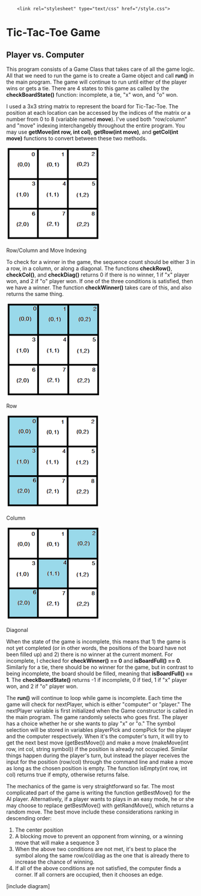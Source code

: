 <!-- link to main stylesheet -->
		<link rel="stylesheet" type="text/css" href="/style.css">

<h1> Tic-Tac-Toe Game </h1>
<h2> Player vs. Computer </h2>

This program consists of a Game Class that takes care of all the game logic. All that we need to run the game is to create a Game object and call <strong>run()</strong> in the main program. The game will continue to run until either of the player wins or gets a tie. There are 4 states to this game as called by the <strong>checkBoardState()</strong> function: incomplete, a tie, "x" won, and "o" won. 

I used a 3x3 string matrix to represent the board for Tic-Tac-Toe. The position at each location can be accessed by the indices of the matrix or a number from 0 to 8 (variable named <strong>move</strong>). I've used both "row/column" and "move" indexing interchangebly throughout the entire program. You may use <strong>getMove(int row, int col)</strong>, <strong>getRow(int move)</strong>, and <strong>getCol(int move)</strong> functions to convert between these two methods. 

<div class="center">
	<img src="/tic_tac_toe_game/images/tic-tac-toe-1.png" alt="" height="250"><br>
  <p class="caption">Row/Column and Move Indexing</p>
</div>

To check for a winner in the game, the sequence count should be either 3 in a row, in a column, or along a diagonal. The functions <strong>checkRow()</strong>, <strong>checkCol()</strong>, and <strong>checkDiag()</strong> returns 0 if there is no winner, 1 if "x" player won, and 2 if "o" player won. If one of the three conditions is satisfied, then we have a winner. The function <strong>checkWinner()</strong> takes care of this, and also returns the same thing.

<div class="row">
					<div class="column-three center">
						<img src="/tic_tac_toe_game/images/tic-tac-toe-3.png" alt="" height="250"><br>
						<p class="caption">Row</p>
				  </div>
				  <div class="column-three center">
				    		<img src="/tic_tac_toe_game/images/tic-tac-toe-4.png" alt="" height="250"><br>
						<p class="caption">Column</p>
				  </div>
				  <div class="column-three center">
				    		<img src="/tic_tac_toe_game/images/tic-tac-toe-2.png" alt="" height="250"><br>
						<p class="caption">Diagonal</p>
				  </div>
</div>

When the state of the game is incomplete, this means that 1) the game is not yet completed (or in other words, the positions of the board have not been filled up) and 2) there is no winner at the current moment. For incomplete, I checked for <strong>checkWinner() == 0</strong> and <strong>isBoardFull() == 0</strong>. Similarly for a tie, there should be no winner for the game, but in contrast to being incomplete, the board should be filled, meaning that <strong>isBoardFull() == 1</strong>. The <strong>checkBoardState()</strong> returns -1 if incomplete, 0 if tied, 1 if "x" player won, and 2 if "o" player won.

The <strong>run()</strong> will continue to loop while game is incomplete. Each time the game will check for nextPlayer, which is either "computer" or "player." The nextPlayer variable is first initialized when the Game constructor is called in the main program. The game randomly selects who goes first. The player has a choice whether he or she wants to play "x" or "o." The symbol selection will be stored in variables playerPick and compPick for the player and the computer respectively. When it's the computer's turn, it will try to get the next best move (getBestMove()) and make a move (makeMove(int row, int col, string symbol)) if the position is already not occupied. Similar things happen during the player's turn, but instead the player receives the input for the position (row/col) through the command line and make a move as long as the chosen position is empty. The function isEmpty(int row, int col) returns true if empty, otherwise returns false.

The mechanics of the game is very straightforward so far. The most complicated part of the game is writing the function getBestMove() for the AI player. Alternatively, if a player wants to plays in an easy mode, he or she may choose to replace getBestMove() with getRandMove(), which returns a random move. The best move include these considerations ranking in descending order:
1) The center position
2) A blocking move to prevent an opponent from winning, or a winning move that will make a sequence 3
3) When the above two conditions are not met, it's best to place the symbol along the same row/col/diag as the one that is already there to increase the chance of winning. 
4) If all of the above conditions are not satisfied, the computer finds a corner. If all corners are occupied, then it chooses an edge.

[include diagram]

